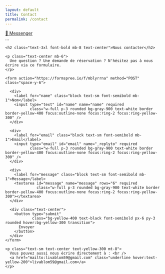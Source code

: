 ```yaml
---
layout: default
title: Contact
permalink: /contact
---
```

<a href="https://m.me/livablom59" target="_blank" class="fixed top-6 right-6 z-50 bg-blue-600 text-white px-4 py-2 rounded-full shadow-lg hover:bg-blue-500 transition">
  💬 Messenger
</a>

<section class="bg-black text-yellow-400 min-h-screen py-12 px-6 w-full">
  <div class="max-w-2xl mx-auto">
  ...
<section class="bg-black text-yellow-400 min-h-screen py-12 px-6 w-full">
  <div class="max-w-2xl mx-auto">

    <h2 class="text-3xl font-bold mb-8 text-center">Nous contacter</h2>

    <p class="text-center mb-6">
      Une question ? Une demande de réservation ? N'hésitez pas à nous écrire via ce formulaire.
    </p>

    <form action="https://formspree.io/f/mblyrrna" method="POST" class="space-y-6">

      <div>
        <label for="name" class="block text-sm font-semibold mb-1">Nom</label>
        <input type="text" id="name" name="name" required
               class="w-full p-3 rounded bg-gray-900 text-white border border-yellow-400 focus:outline-none focus:ring-2 focus:ring-yellow-300" />
      </div>

      <div>
        <label for="email" class="block text-sm font-semibold mb-1">Email</label>
        <input type="email" id="email" name="_replyto" required
               class="w-full p-3 rounded bg-gray-900 text-white border border-yellow-400 focus:outline-none focus:ring-2 focus:ring-yellow-300" />
      </div>

      <div>
        <label for="message" class="block text-sm font-semibold mb-1">Message</label>
        <textarea id="message" name="message" rows="6" required
                  class="w-full p-3 rounded bg-gray-900 text-white border border-yellow-400 focus:outline-none focus:ring-2 focus:ring-yellow-300"></textarea>
      </div>

      <div class="text-center">
        <button type="submit"
                class="bg-yellow-400 text-black font-semibold px-6 py-3 rounded hover:bg-yellow-300 transition">
          Envoyer
        </button>
      </div>
    </form>

    <p class="text-sm text-center text-yellow-300 mt-8">
      Vous pouvez aussi nous écrire directement à : <br />
      <a href="mailto:livablom59@gmail.com" class="underline hover:text-yellow-200">livablom59@gmail.com</a>
    </p>

  </div>
</section>
